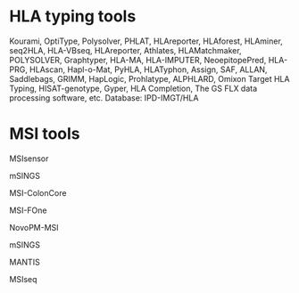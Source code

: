# HLA typing tools
Kourami, OptiType, Polysolver, PHLAT, HLAreporter, HLAforest, HLAminer, seq2HLA, HLA-VBseq, HLAreporter, Athlates, HLAMatchmaker, POLYSOLVER, Graphtyper, HLA-MA, HLA-IMPUTER, NeoepitopePred, HLA-PRG, HLAscan, Hapl-o-Mat, PyHLA, HLATyphon, Assign, SAF, ALLAN, Saddlebags, GRIMM, HapLogic, Prohlatype, ALPHLARD, Omixon Target HLA Typing, HISAT-genotype, Gyper, HLA Completion, The GS FLX data processing software, etc.
Database: IPD-IMGT/HLA
# MSI tools
MSIsensor

mSINGS

MSI-ColonCore

MSI-FOne

NovoPM-MSI

mSINGS

MANTIS

MSIseq

